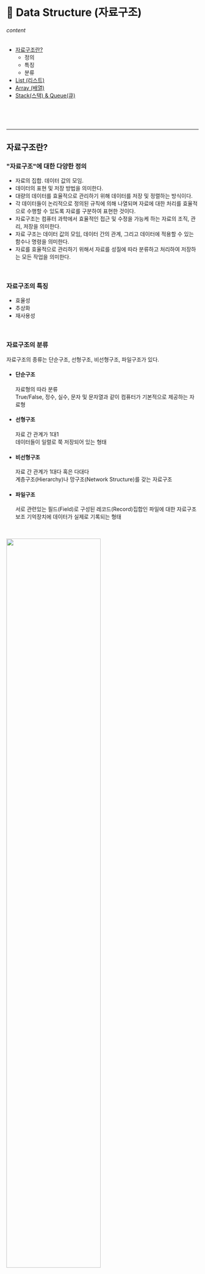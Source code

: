 # 🧪 Data Structure (자료구조)

###### content
- [자료구조란?](#자료구조란) 
  - 정의
  - 특징
  - 분류
- [List (리스트)](#list-리스트)  
- [Array (배열)](#array-배열)  
- [Stack(스택) & Queue(큐)](#stack-스택-queue-큐)  
<br>
<br>
<br>

---
## 자료구조란?

### "자료구조"에 대한 다양한 정의

- 자료의 집합. 데이터 값의 모임.
- 데이터의 표현 및 저장 방법을 의미한다.
- 대량의 데이터를 효율적으로 관리하기 위해 데이터를 저장 및 정렬하는 방식이다.
- 각 데이터들이 논리적으로 정의된 규칙에 의해 나열되며 자료에 대한 처리를 효율적으로 수행할 수 있도록 자료를 구분하여 표현한 것이다.
- 자료구조는 컴퓨터 과학에서 효율적인 접근 및 수정을 가능케 하는 자료의 조직, 관리, 저장을 의미한다.
- 자료 구조는 데이터 값의 모임, 데이터 간의 관계, 그리고 데이터에 적용할 수 있는 함수나 명령을 의미한다.
- 자료를 효율적으로 관리하기 위해서 자료를 성질에 따라 분류하고 처리하여 저장하는 모든 작업을 의미한다.  
<br>

### 자료구조의 특징
- 효율성
- 추상화
- 재사용성  
<br>

### 자료구조의 분류
자료구조의 종류는 단순구조, 선형구조, 비선형구조, 파일구조가 있다.

- #### 단순구조
  자료형의 따라 분류  
  True/False, 정수, 실수, 문자 및 문자열과 같이 컴퓨터가 기본적으로 제공하는 자료형

- #### 선형구조
  자료 간 관계가 1대1  
  데이터들이 일렬로 쭉 저장되어 있는 형태

- #### 비선형구조
  자료 간 관계가 1대다 혹은 다대다  
  계층구조(Hierarchy)나 망구조(Network Structure)를 갖는 자료구조

- #### 파일구조
  서로 관련있는 필드(Field)로 구성된 레코드(Record)집합인 파일에 대한 자료구조  
  보조 기억장치에 데이터가 실제로 기록되는 형태  
<br>
<br>
<img src="../../resources/data_structure_classification.png" width="70%">

<br>
<br>
<br>

##### [🔼 목차로 이동](#content)
---
## List (리스트)

### 리스트(list) 란?
- 순서를 가지고 일렬로 나열한 원소들의 모임  
- 순서를 가진 데이터의 집합
<br>

### 리스트(list)의 특징
- 순서가 있다는 점에서 집합과는 구별되며, 갈림길 없이 일렬로 나열되어 처음과 끝이 각각 하나씩만 있다는 점에서 그래프와도 구별된다.  
- 크기가 고정되어 있지 않다.
- 중복 값이 허용된다.
- 데이터(값)들이 순차적으로 메모리에 저장되어 있는 구조
&rarr; 자료 구조로 크기 조정이 불가능한 배열의 한계를 극복할 수 있다. (Java의 ArrayList, Python의 List)  
<br>

### 리스트(list) 분류
리스트는 구현 방법에 따라 크게 순차 리스트(Sequential List)와 연결 리스트(Linked List)로 분류된다.  

- 순차 리스트 : 배열을 기반으로 구현된 리스트. 선형 리스트라고도 한다. (Array, Array List)
- 연결 리스트 : 메모리의 동적 할당을 기반으로 구현된 리스트  
<br>

### 💡 순차 리스트와 연결 리스트 비교

|순차 리스트|연결리스트|
|:---:|:---:|
|배열로 구현|메모리의 동적 할당 기법을 이용해 구현|
|논리적 순서와 물리적 순서가 같은 구조|각 노드에 저장된 다음 노드의 주소에 의해 연결된 구조|
|삽입, 삭제 시 물리적 순서를 맞추기 위해 데이터의 이동 발생(오버헤드 O)|삽입, 삭제 시 위치 정보만 보유/해제하므로 데이터 이동 없음(오버헤드 발생 X)|

<br>
<br>
<br>

##### [🔼 목차로 이동](#content)
---
## Array (배열)

### 배열(Array) 란?  
- 연속된 메모리 공간에 순차적으로 저장된 데이터 모음
- 인덱스(index)를 가지며, 이 인덱스에 의해 접근이 가능한 순차적으로 구성된 자료구조  
<br>

### 배열(Array)의 특징

- 논리적 저장 순서와 물리적 저장 순서가 일치한다.  
- 인덱스(index)로 데이터(element)에 접근할 수 있다. (랜덤 엑세스가 가능하다)
- 하나의 변수에 여러 정보들을 담을 수 있다.
- 반복문과 결합하면 많은 데이터를 효율적으로 처리할 수 있다.
- 빈 값이 허용되고, 중복 값도 허용된다.

#### 장점
- 인덱스(index)로 접근할 수 있어 데이터 조회 속도가 빠르다.
- 추가적인 메모리 공간이 필요하지 않다.

#### 단점
- 크기가 고정되어 있므로 크기를 미리 알아야 하며 확장이 불가능하다.
- 배열의 크기가 데이터의 수보다 클 수 있다. &rarr; 메모리 공간이 낭비될 수 있다.
- 삽입, 삭제가 되는 경우, 순서를 갱신해줘야 하기 때문에 데이터의 이동이 필요하여 오버헤드(overhead)가 발생할 수 있다. (삽입, 삭제 연산 후 연속적인 물리 주소를 유지하기 위해 데이터의 이동이 발생)  
<br>

💡 오버헤드(overhead) 란?  
어떤 처리를 하기 위해 들어가는 간접적인 처리 시간 &middot; 메모리 등  
<br>
<br>
<br>

##### [🔼 목차로 이동](#content)
---
## Stack(스택) & Queue(큐)
<br>

<img src="../../resources/stack_and_queue.png">
<br>

## 스택(Stack) 이란?
- 제한적으로 접근할 수 있는 나열 구조
- 한 쪽 끝에서만 자료를 넣거나 뺄 수 있는 선형 구조
<br>

### 스택(Stack)의 특징
- LIFO (Last In First Out)
- 가장 최근에 삽입된 자료의 위치를 top 이라 한다.
- 스택의 맨 위 요소(top)에만 접근이 가능하기 때문에 top이 아닌 위치의 데이터에 대한 접근, 삽입, 삭제는 모두 불가능하다.
- top위치의 데이터에 바로 접근이 가능하기 때문에 데이터 삽입, 삭제의 시간 복잡도는 O(1)이다.
- top을 통해 접근하기 때문에 데이터 접근, 삽입, 삭제가 빠르다
- top 이외의 위치의 데이터를 탐색하려면 모든 데이터를 꺼내면서 진행해야 한다.
<br>

### 스택(Stack)의 연산
- push() : item 하나를 스택의 가장 윗 부분에 추가
- pop() : 스택에서 가장 위에 있는 항목 제거
- peek() : 스택의 가장 위에 있는 항목 반환
- isEmpty() : 스택이 비어 있을 때 true 반환

### 스택(Stack) 활용 예시
- 웹브라우저 방문기록 (뒤로가기) : 가장 마지막에 방문한 페이지부터 뒤로가기 
- 실행 취소 (undo) : 가장 마지막에 실행된 것부터 실행 취소
- 자바스크립트 Call Stack
- 연산자 후위 표기법  
- 문자열 역순 출력
<br>
<br>

## 큐(Queue) 란?
- 먼저 집어 넣은 데이터가 먼저 나오는 구조
- 양쪽 끝에서 데이터의 삽입과 삭제가 각각 이루어지는 선형 구조
<br>

### 큐(Queue)의 특징
- FIFO (First In First Out)
- 큐의 가장 첫 원소를 front, 끝 원소를 rear 라고 한다. (데이터가 삽입되는 곳을 rear, 데이터가 제거되는 곳을 front)
- 선형 큐(Linear Queue)와 원형 큐(Circular Queue)가 있다.
- front, rear의 위치로 데이터 삽입 삭제가 바로 이루어지기 때문에 원소 삽입, 삭제의 시간 복잡도는 O(1)이다.
- 데이터 접근, 삽입, 삭제가 빠르다.
- 스택과 마찬가지로 중간에 위치한 데이터에 대한 접근이 불가능하다.
<br>

### 큐(Queue)이 연산
- add(): item을 리스트의 끝부분에 추가
- remove(): 리스트의 첫 번째 항목 제거
- peek(): 큐에서 가장 위에 있는 항목 반환
- isEmpty(): 큐가 비어 있을 때 true 반환

### 큐(Queue) 활용 예시
- Buffer  
- 캐시(Cache) 구현
- 데이터가 입력된 시간 순서대로 처리할 경우
- 콜센터 고객 대기시간 (대기순서 관리)
<br>
